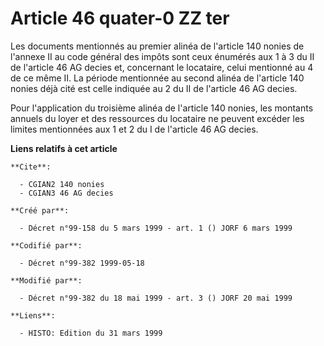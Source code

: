 # Article 46 quater-0 ZZ ter

Les documents mentionnés au premier alinéa de l'article 140 nonies de l'annexe II au code général des impôts sont ceux
énumérés aux 1 à 3 du II de l'article 46 AG decies et, concernant le locataire, celui mentionné au 4 de ce même II. La
période mentionnée au second alinéa de l'article 140 nonies déjà cité est celle indiquée au 2 du II de l'article 46 AG
decies.

Pour l'application du troisième alinéa de l'article 140 nonies, les montants annuels du loyer et des ressources du locataire
ne peuvent excéder les limites mentionnées aux 1 et 2 du I de l'article 46 AG decies.

**Liens relatifs à cet article**

	**Cite**:

	  - CGIAN2 140 nonies
	  - CGIAN3 46 AG decies

	**Créé par**:

	  - Décret n°99-158 du 5 mars 1999 - art. 1 () JORF 6 mars 1999

	**Codifié par**:

	  - Décret n°99-382 1999-05-18

	**Modifié par**:

	  - Décret n°99-382 du 18 mai 1999 - art. 3 () JORF 20 mai 1999

	**Liens**:

	  - HISTO: Edition du 31 mars 1999
